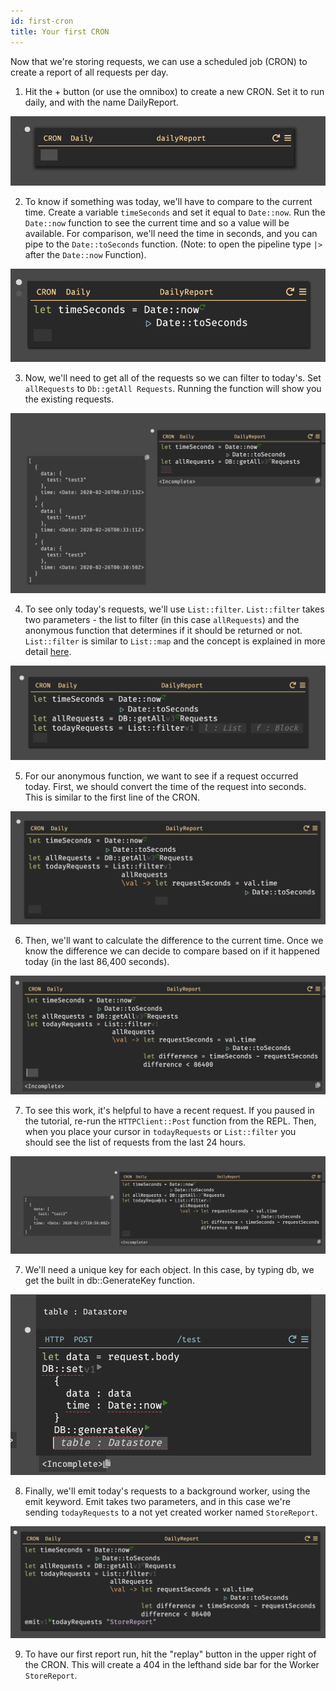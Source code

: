 ```yaml
---
id: first-cron
title: Your first CRON
---
```


Now that we're storing requests, we can use a scheduled job (CRON) to create a report of all requests per day.

1. Hit the + button (or use the omnibox) to create a new CRON. Set it to run daily, and with the name DailyReport.

![assets/gettingstarted/crondaily.png](assets/gettingstarted/crondaily.png)

2. To know if something was today, we'll have to compare to the current time. Create a variable `timeSeconds` and set it equal to `Date::now`. Run the `Date::now` function to see the current time and so a value will be available. 
For comparison, we'll need the time in seconds, and you can pipe to the `Date::toSeconds` function. (Note: to open the pipeline type `|>` after the `Date::now` Function).

![assets/gettingstarted/cron_timeseconds.png](assets/gettingstarted/cron_timeseconds.png)

3. Now, we'll need to get all of the requests so we can filter to today's. Set `allRequests` to `Db::getAll Requests`. Running the function will show you the existing requests.

![assets/gettingstarted/allrequests.png](assets/gettingstarted/allrequests.png)

4. To see only today's requests, we'll use `List::filter`. `List::filter` takes two parameters - the list to filter (in this case `allRequests`) and the anonymous function that determines if it should be returned or not. `List::filter` is similar to `List::map` and the concept is explained in more detail [here](https://darklang.github.io/docs/functional-aspects).

![assets/gettingstarted/listefilter.png](assets/gettingstarted/listfilter.png)

5. For our anonymous function, we want to see if a request occurred today. First, we should convert the time of the request into seconds. This is similar to the first line of the CRON.

![assets/gettingstarted/requestseconds.png](assets/gettingstarted/requestseconds.png)

6. Then, we'll want to calculate the difference to the current time. Once we know the difference we can decide to compare based on if it happened today (in the last 86,400 seconds).

![assets/gettingstarted/comparison.png](assets/gettingstarted/comparison.png)

7. To see this work, it's helpful to have a recent request. If you paused in the tutorial, re-run the `HTTPClient::Post` function from the REPL. Then, when you place your cursor in `todayRequests` or `List::filter` you should see the list of requests from the last 24 hours.

![assets/gettingstarted/todayrequest.png](assets/gettingstarted/todayrequest.png)

7. We'll need a unique key for each object. In this case, by typing db, we get the built in db::GenerateKey function.

![assets/gettingstarted/Screen_Shot_2020-02-11_at_10.59.24_AM.png](assets/gettingstarted/Screen_Shot_2020-02-11_at_10.59.24_AM.png)

8. Finally, we'll emit today's requests to a background worker, using the emit keyword. Emit takes two parameters, and in this case we're sending `todayRequests` to a not yet created worker named `StoreReport`.

![assets/gettingstarted/emit.png](assets/gettingstarted/emit.png)

9. To have our first report run, hit the "replay" button in the upper right of the CRON. This will create a 404 in the lefthand side bar for the Worker `StoreReport`.
